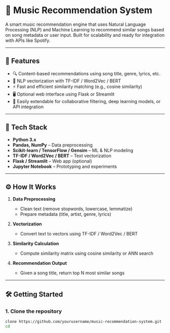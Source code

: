 # 🎵 Music Recommendation System

A smart music recommendation engine that uses Natural Language Processing (NLP) and Machine Learning to recommend similar songs based on song metadata or user input. Built for scalability and ready for integration with APIs like Spotify.

---

## 🚀 Features

- 🔍 Content-based recommendations using song title, genre, lyrics, etc.
- 🧠 NLP vectorization with TF-IDF / Word2Vec / BERT
- ⚡ Fast and efficient similarity matching (e.g., cosine similarity)
- 🖥️ Optional web interface using Flask or Streamlit
- 🔧 Easily extendable for collaborative filtering, deep learning models, or API integration

---

## 🧠 Tech Stack

- **Python 3.x**
- **Pandas, NumPy** – Data preprocessing
- **Scikit-learn / TensorFlow / Gensim** – ML & NLP modeling
- **TF-IDF / Word2Vec / BERT** – Text vectorization
- **Flask / Streamlit** – Web app (optional)
- **Jupyter Notebook** – Prototyping and experiments

---

## ⚙️ How It Works

1. **Data Preprocessing**  
   - Clean text (remove stopwords, lowercase, lemmatize)
   - Prepare metadata (title, artist, genre, lyrics)

2. **Vectorization**  
   - Convert text to vectors using TF-IDF / Word2Vec / BERT

3. **Similarity Calculation**  
   - Compute similarity matrix using cosine similarity or ANN search

4. **Recommendation Output**  
   - Given a song title, return top N most similar songs

---

## 🛠️ Getting Started

### 1. Clone the repository
```bash
clone https://github.com/yourusername/music-recommendation-system.git
cd


